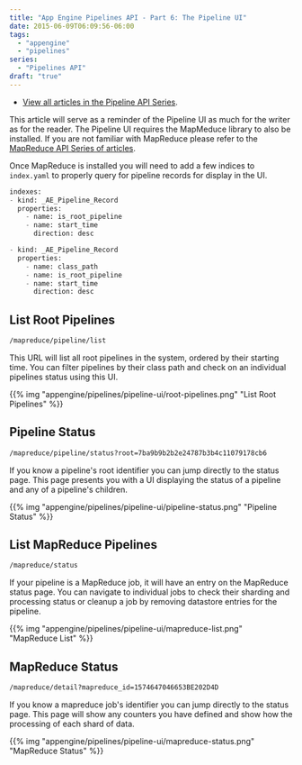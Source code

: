 ```yaml
---
title: "App Engine Pipelines API - Part 6: The Pipeline UI" 
date: 2015-06-09T06:09:56-06:00
tags: 
  - "appengine"
  - "pipelines"
series:
  - "Pipelines API"
draft: "true"
---
```


* [View all articles in the Pipeline API Series](http://sookocheff.com/series/pipelines-api/).

This article will serve as a reminder of the Pipeline UI as much for the writer
as for the reader. The Pipeline UI requires the MapMeduce library to also be
installed. If you are not familiar with MapReduce please refer to the [MapReduce
API Series of articles](http://sookocheff.com/series/mapreduce-api/).

Once MapReduce is installed you will need to add a few indices to `index.yaml`
to properly query for pipeline records for display in the UI.

```python
indexes:
- kind: _AE_Pipeline_Record
  properties: 
    - name: is_root_pipeline 
    - name: start_time 
      direction: desc

- kind: _AE_Pipeline_Record
  properties: 
    - name: class_path 
    - name: is_root_pipeline 
    - name: start_time
      direction: desc
```

## List Root Pipelines

```bash
/mapreduce/pipeline/list
```

This URL will list all root pipelines in the system, ordered by their starting
time. You can filter pipelines by their class path and check on an individual
pipelines status using this UI.

{{% img "appengine/pipelines/pipeline-ui/root-pipelines.png" "List Root Pipelines" %}}

## Pipeline Status

```bash
/mapreduce/pipeline/status?root=7ba9b9b2b2e24787b3b4c11079178cb6
```

If you know a pipeline's root identifier you can jump directly to the status
page. This page presents you with a UI displaying the status of a pipeline and
any of a pipeline's children.

{{% img "appengine/pipelines/pipeline-ui/pipeline-status.png" "Pipeline Status" %}}

## List MapReduce Pipelines

```bash
/mapreduce/status
```

If your pipeline is a MapReduce job, it will have an entry on the MapReduce
status page. You can navigate to individual jobs to check their sharding and
processing status or cleanup a job by removing datastore entries for the
pipeline.

{{% img "appengine/pipelines/pipeline-ui/mapreduce-list.png" "MapReduce List" %}}

## MapReduce Status

```bash
/mapreduce/detail?mapreduce_id=1574647046653BE202D4D
```

If you know a mapreduce job's identifier you can jump directly to the status
page. This page will show any counters you have defined and show how the
processing of each shard of data.

{{% img "appengine/pipelines/pipeline-ui/mapreduce-status.png" "MapReduce Status" %}}
